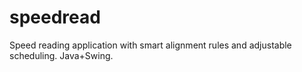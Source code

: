 speedread
=========

Speed reading application with smart alignment rules and adjustable scheduling. Java+Swing.
